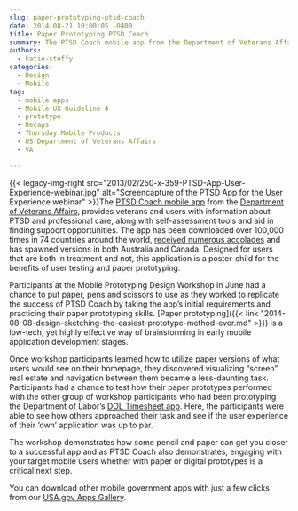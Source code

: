 ```yaml
---
slug: paper-prototyping-ptsd-coach
date: 2014-08-21 10:00:05 -0400
title: Paper Prototyping PTSD Coach
summary: The PTSD Coach mobile app from the Department of Veterans Affairs, provides veterans and users with information about PTSD and professional care, along with self-assessment tools and aid in finding support opportunities. The app has been downloaded over 100,000 times in 74
authors:
  - katie-steffy
categories:
  - Design
  - Mobile
tag:
  - mobile apps
  - Mobile UX Guideline 4
  - prototype
  - Recaps
  - Thursday Mobile Products
  - US Department of Veterans Affairs
  - VA

---
```


{{< legacy-img-right src="2013/02/250-x-359-PTSD-App-User-Experience-webinar.jpg" alt="Screencapture of the PTSD App for the User Experience webinar" >}}The [PTSD Coach mobile app](http://www.ptsd.va.gov/public/materials/apps/PTSDCoach.asp) from the [Department of Veterans Affairs](http://www.va.gov/), provides veterans and users with information about PTSD and professional care, along with self-assessment tools and aid in finding support opportunities. The app has been downloaded over 100,000 times in 74 countries around the world, [received numerous accolades](http://www.myvaapps.com/ptsd/) and has spawned versions in both Australia and Canada. Designed for users that are both in treatment and not, this application is a poster-child for the benefits of user testing and paper prototyping.

Participants at the Mobile Prototyping Design Workshop in June had a chance to put paper, pens and scissors to use as they worked to replicate the success of PTSD Coach by taking the app&#8217;s initial requirements and practicing their paper prototyping skills. [Paper prototyping]({{< link "2014-08-08-design-sketching-the-easiest-prototype-method-ever.md" >}}) is a low-tech, yet highly effective way of brainstorming in early mobile application development stages.

Once workshop participants learned how to utilize paper versions of what users would see on their homepage, they discovered visualizing “screen” real estate and navigation between them became a less-daunting task. Participants had a chance to test how their paper prototypes performed with the other group of workshop participants who had been prototyping the Department of Labor’s [DOL Timesheet app](http://www.dol.gov/dol/apps/timesheet.htm). Here, the participants were able to see how others approached their task and see if the user experience of their ‘own’ application was up to par.

The workshop demonstrates how some pencil and paper can get you closer to a successful app and as PTSD Coach also demonstrates, engaging with your target mobile users whether with paper or digital prototypes is a critical next step.

You can download other mobile government apps with just a few clicks from our [USA.gov Apps Gallery](http://apps.usa.gov/).
